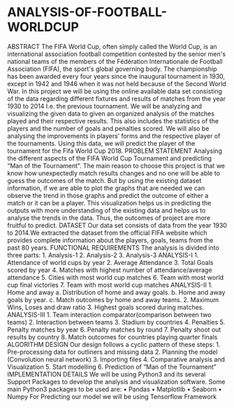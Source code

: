 # ANALYSIS-OF-FOOTBALL-WORLDCUP
ABSTRACT The FIFA World Cup, often simply called the World Cup, is an international association football competition contested by the senior men's national teams of the members of the Fédération Internationale de Football Association (FIFA), the sport's global governing body. The championship has been awarded every four years since the inaugural tournament in 1930, except in 1942 and 1946 when it was not held because of the Second World War. In this project we will be using the online available data set consisting of the data regarding different fixtures and results of matches from the year 1930 to 2014 I.e. the previous tournament. We will be analyzing and visualizing the given data to given an organized analysis of the matches played and their respective results. This also includes the statistics of the players and the number of goals and penalties scored. We will also be analysing the improvements in players’ forms and the respective player of the tournaments. Using this data, we will predict the player of the tournament for the Fifa World Cup 2018. PROBLEM STATEMENT Analysing the different aspects of the FIFA World Cup Tournament and predicting “Man of the Tournament”. The main reason to choose this project is that we know how unexpectedly match results changes and no one will be able to guess the outcomes of the match. But by using the existing dataset information, if we are able to plot the graphs that are needed we can observe the trend in those graphs and predict the outcome of either a match or it can be a player. This visualization helps us in predicting the outputs with more understanding of the existing data and helps us to analyse the trends in the data. Thus, the outcomes of project are more fruitful to predict. DATASET Our data set consists of data from the year 1930 to 2014.We extracted the dataset from the official FIFA website which provides complete information about the players, goals, teams from the past 80 years. FUNCTIONAL REQUIREMENTS The analysis is divided into three parts: 1. Analysis-1 2. Analysis-2 3. Analysis-3 ANALYSIS-I 1. Attendance of world cups by year 2. Average Attendance 3. Total Goals scored by year 4. Matches with highest number of attendance/average attendance 5. Cities with most world cup matches 6. Team with most world cup final victories 7. Team with most world cup matches ANALYSIS-II 1. Home and away a. Distribution of home and away goals. b. Home and away goals by year. c. Match outcomes by home and away teams. 2. Maximum Wins, Loses and draw ratio 3. Highest goals scored during matches. ANALYSIS-III 1. Team interaction comparator(comparison between two teams) 2. Interaction between teams 3. Stadium by countries 4. Penalties 5. Penalty matches by year 6. Penalty matches by round 7. Penalty shoot out results by country 8. Match outcomes for countries playing quarter finals ALGORITHM DESIGN Our design follows a cyclic pattern of these steps: 1. Pre-processing data for outliners and missing data 2. Planning the model (Convolution neural network) 3. Importing files 4. Comparative analysis and Visualization 5. Start modelling 6. Prediction of “Man of the Tournament” IMPLEMENTATION DETAILS We will be using Python3 and its several Support Packages to develop the analysis and visualization software. Some main Python3 packages to be used are: • Pandas • Matplotlib • Seaborn • Numpy For Predicting our model we will be using Tensorflow Framework
